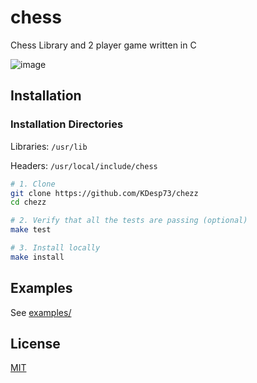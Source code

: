 # chess

Chess Library and 2 player game written in C 

![image](https://github.com/user-attachments/assets/4e377992-daeb-4152-9592-5066781b246a)


## Installation

### Installation Directories

Libraries: `/usr/lib`

Headers: `/usr/local/include/chess`

```bash
# 1. Clone
git clone https://github.com/KDesp73/chezz
cd chezz

# 2. Verify that all the tests are passing (optional)
make test

# 3. Install locally
make install
```

## Examples

See [examples/](https://github.com/KDesp73/chezz/tree/main/examples)

## License

[MIT](./LICENSE)
